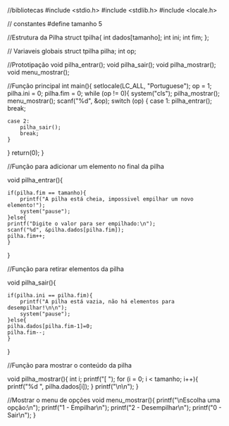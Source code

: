 //bibliotecas
#include <stdio.h>
#include <stdlib.h>
#include <locale.h>

// constantes
#define tamanho 5

//Estrutura da Pilha
struct tpilha{
int dados[tamanho];
int ini;
int fim;
};

// Variaveis globais
struct tpilha pilha;
int op;

//Prototipação
void pilha_entrar();
void pilha_sair();
void pilha_mostrar();
void menu_mostrar();

//Função principal
int main(){
    setlocale(LC_ALL, "Portuguese");
    op = 1;
    pilha.ini = 0;
    pilha.fim = 0;
    while (op != 0){
        system("cls");
        pilha_mostrar();
        menu_mostrar();
        scanf("%d", &op);
        switch (op) {
    case 1:
        pilha_entrar();
        break;

    case 2:
        pilha_sair();
        break;
    }
}
return(0);
}

//Função para adicionar um elemento no final da pilha

void pilha_entrar(){

    if(pilha.fim == tamanho){
        printf("A pilha está cheia, impossivel empilhar um novo elemento!");
        system("pause");
    }else{
    printf("Digite o valor para ser empilhado:\n");
    scanf("%d", &pilha.dados[pilha.fim]);
    pilha.fim++;
    }
}

//Função para retirar elementos da pilha

void pilha_sair(){

    if(pilha.ini == pilha.fim){
        printf("A pilha está vazia, não há elementos para desempilhar!\n\n");
        system("pause");
    }else{
    pilha.dados[pilha.fim-1]=0;
    pilha.fim--;
    }
}

//Função para mostrar o conteúdo da pilha

void pilha_mostrar(){
    int i;
    printf("[  ");
    for (i = 0; i < tamanho; i++){
            printf("%d  ", pilha.dados[i]);
    }
    printf("\n\n");
}

//Mostrar o menu de opções
void menu_mostrar(){
    printf("\nEscolha uma opção:\n");
    printf("1 - Empilhar\n");
    printf("2 - Desempilhar\n");
    printf("0 - Sair\n");
}
